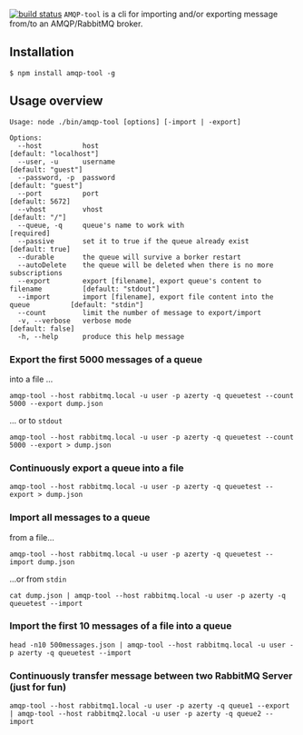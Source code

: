[![build status](https://secure.travis-ci.org/FGRibreau/node-amqp-tool.png)](http://travis-ci.org/FGRibreau/node-amqp-tool)
`AMQP-tool` is a cli for importing and/or exporting message from/to an AMQP/RabbitMQ broker.

## Installation

    $ npm install amqp-tool -g

## Usage overview

```
Usage: node ./bin/amqp-tool [options] [-import | -export]

Options:
  --host          host                                                           [default: "localhost"]
  --user, -u      username                                                       [default: "guest"]
  --password, -p  password                                                       [default: "guest"]
  --port          port                                                           [default: 5672]
  --vhost         vhost                                                          [default: "/"]
  --queue, -q     queue's name to work with                                      [required]
  --passive       set it to true if the queue already exist                      [default: true]
  --durable       the queue will survive a borker restart
  --autoDelete    the queue will be deleted when there is no more subscriptions
  --export        export [filename], export queue's content to filename          [default: "stdout"]
  --import        import [filename], export file content into the queue          [default: "stdin"]
  --count         limit the number of message to export/import
  -v, --verbose   verbose mode                                                   [default: false]
  -h, --help      produce this help message
```

### Export the first 5000 messages of a queue
into a file ...

    amqp-tool --host rabbitmq.local -u user -p azerty -q queuetest --count 5000 --export dump.json

... or to `stdout`

    amqp-tool --host rabbitmq.local -u user -p azerty -q queuetest --count 5000 --export > dump.json



### Continuously export a queue into a file

    amqp-tool --host rabbitmq.local -u user -p azerty -q queuetest --export > dump.json



### Import all messages to a queue
from a file...

    amqp-tool --host rabbitmq.local -u user -p azerty -q queuetest --import dump.json

...or from `stdin`

    cat dump.json | amqp-tool --host rabbitmq.local -u user -p azerty -q queuetest --import


### Import the first 10 messages of a file into a queue

    head -n10 500messages.json | amqp-tool --host rabbitmq.local -u user -p azerty -q queuetest --import


### Continuously transfer message between two RabbitMQ Server (just for fun)

    amqp-tool --host rabbitmq1.local -u user -p azerty -q queue1 --export | amqp-tool --host rabbitmq2.local -u user -p azerty -q queue2 --import
